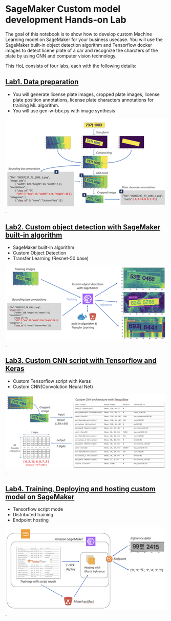 # SageMaker Custom model development Hands-on Lab

The goal of this notebook is to show how to develop custom Machine Learning model on SageMaker for your business usecase. 
You will use the SageMaker built-in object detection algorithm and Tensorflow docker images to detect licene plate of a car and recognize the charcters of the plate by using CNN and computer vision technology. 

This HoL consists of four labs, each with the following details:

## [Lab1. Data preparation](Lab1-data-prep.ipynb)
- You will generate license plate images, cropped plate images, license plate position annotations, license plate characters annotations for training ML algorithm.  
- You will use gen-w-bbx.py with image synthesis  


<img src='imgs/Lab1.png' stype='width:600px;'/> . 
  
  
  
  
## [Lab2. Custom object detection with SageMaker built-in algorithm](Lab2-custom-object-detection.ipynb)
- SageMaker built-in algorithm
- Custom Object Detection 
- Transfer Learning (Resnet-50 base)  

<img src='imgs/Lab2.png' stype='width:600px;'/> . 
  
  
   
## [Lab3. Custom CNN script with Tensorflow and Keras](Lab3-custom-CNN-script-with-TF.ipynb)
- Custom Tensorflow script with Keras
- Custom CNN(Convolution Neural Net)  

<img src='imgs/Lab3.png' stype='width:600px;'/> . 
  
  
  
  
## [Lab4. Training, Deploying and hosting custom model on SageMaker](Lab4-train-deploy-host-on-SM.ipynb)
- Tensorflow script mode
- Distributed training
- Endpoint hosting  

<img src='imgs/Lab4.png' stype='width:600px;'/> . 
  
  
  

